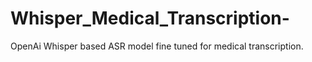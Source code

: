 # Whisper_Medical_Transcription-
OpenAi Whisper based ASR model fine tuned for medical transcription.
